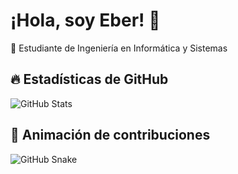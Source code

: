 # ¡Hola, soy Eber! 👋  
🚀 Estudiante de Ingeniería en Informática y Sistemas    
## 🔥 Estadísticas de GitHub
![GitHub Stats](https://github-readme-stats.vercel.app/api?username=eber10&show_icons=true&theme=radical)

## 🐍 Animación de contribuciones
![GitHub Snake](https://github.com/eber10/eber10/blob/output/github-contribution-grid-snake.svg)
